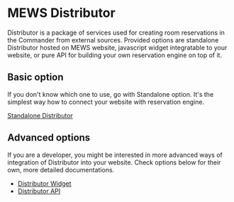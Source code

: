 # MEWS Distributor

Distributor is a package of services used for creating room reservations in the Commander from external sources. Provided options are standalone Distributor hosted on MEWS website, javascript widget integratable to your website, or pure API for building your own reservation engine on top of it.

## Basic option

If you don't know which one to use, go with Standalone option. It's the simplest way how to connect your website with reservation engine.

[Standalone Distributor](./standalone.md)

## Advanced options

If you are a developer, you might be interested in more advanced ways of integration of Distributor into your website. Check options below for their own, more detailed documentations.

- [Distributor Widget](./widget.md)
- [Distributor API](../Api/Distributor/)